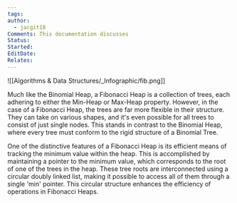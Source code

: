 ```yaml
---
tags: 
author:
  - jacgit18
Comments: This documentation discusses
Status: 
Started: 
EditDate: 
Relates:
---
```

![[Algorithms & Data Structures/_Infographic/fib.png]]

Much like the Binomial Heap, a Fibonacci Heap is a collection of trees, each adhering to either the Min-Heap or Max-Heap property. However, in the case of a Fibonacci Heap, the trees are far more flexible in their structure. They can take on various shapes, and it's even possible for all trees to consist of just single nodes. This stands in contrast to the Binomial Heap, where every tree must conform to the rigid structure of a Binomial Tree.

One of the distinctive features of a Fibonacci Heap is its efficient means of tracking the minimum value within the heap. This is accomplished by maintaining a pointer to the minimum value, which corresponds to the root of one of the trees in the heap. These tree roots are interconnected using a circular doubly linked list, making it possible to access all of them through a single 'min' pointer. This circular structure enhances the efficiency of operations in Fibonacci Heaps.